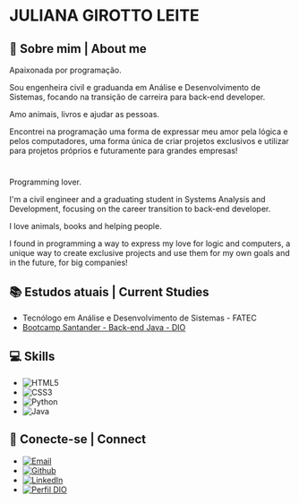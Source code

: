 # JULIANA GIROTTO LEITE
## 👩 Sobre mim | About me

Apaixonada por programação.

Sou engenheira civil e graduanda em Análise e Desenvolvimento de Sistemas, focando na transição de carreira para back-end developer.

Amo animais, livros e ajudar as pessoas.

Encontrei na programação uma forma de expressar meu amor pela lógica e pelos computadores, uma forma única de criar projetos exclusivos e utilizar para projetos próprios e futuramente para grandes empresas!
#
Programming lover.

I'm a civil engineer and a graduating student in Systems Analysis and Development, focusing on the career transition to back-end developer.

I love animals, books and helping people.

I found in programming a way to express my love for logic and computers, a unique way to create exclusive projects and use them for my own goals and in the future, for big companies!

## 📚 Estudos atuais | Current Studies
- Tecnólogo em Análise e Desenvolvimento de Sistemas - FATEC
- [Bootcamp Santander - Back-end Java - DIO](https://web.dio.me/track/santander-bootcamp-2023-backend-java)

## 💻 Skills

- ![HTML5](https://img.shields.io/badge/HTML5-E34F26?style=for-the-badge&logo=html5&logoColor=white)
- ![CSS3](https://img.shields.io/badge/CSS3-1572B6?style=for-the-badge&logo=css3&logoColor=white)
- ![Python](https://img.shields.io/badge/python-3670A0?style=for-the-badge&logo=python&logoColor=ffdd54)
- ![Java](https://img.shields.io/badge/JAVA-red?style=for-the-badge)

## 📩 Conecte-se | Connect

- [![Email](https://img.shields.io/badge/-Email-000?style=for-the-badge&logo=microsoft-outlook&logoColor=FF00F6&color:FFF)](mailto:ads.jjgirotto@gmail.com)
- [![Github](https://img.shields.io/badge/Github-000?style=for-the-badge&logo=github)](https://github.com/jjgirotto)
- [![LinkedIn](https://img.shields.io/badge/LinkedIn-000?style=for-the-badge&logo=linkedin&logoColor=0E76A8)](https://br.linkedin.com/in/juliana-girotto-leite)
- [![Perfil DIO](https://img.shields.io/badge/Perfil%20DIO-000?style=for-the-badge)](https://www.dio.me/users/ads_jjgirotto)
